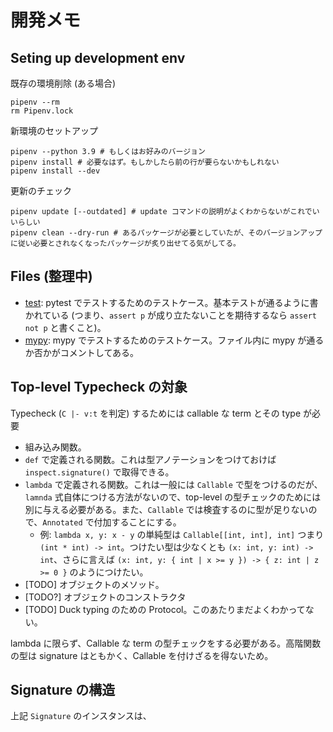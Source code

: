 # 開発メモ

## Seting up development env

既存の環境削除 (ある場合)

```shell
pipenv --rm
rm Pipenv.lock
```

新環境のセットアップ

```shell
pipenv --python 3.9 # もしくはお好みのバージョン
pipenv install # 必要なはず。もしかしたら前の行が要らないかもしれない
pipenv install --dev
```

更新のチェック

```shell
pipenv update [--outdated] # update コマンドの説明がよくわからないがこれでいいらしい
pipenv clean --dry-run # あるパッケージが必要としていたが、そのバージョンアップに従い必要とされなくなったパッケージが炙り出せてる気がしてる。
```

## Files (整理中)

- [test](../test): pytest でテストするためのテストケース。基本テストが通るように書かれている (つまり、`assert p` が成り立たないことを期待するなら `assert not p` と書くこと)。
- [mypy](../mypy_examples): mypy でテストするためのテストケース。ファイル内に mypy が通るか否かがコメントしてある。

## Top-level Typecheck の対象

Typecheck (`C |- v:t` を判定) するためには callable な term とその type が必要

- 組み込み関数。
- `def` で定義される関数。これは型アノテーションをつけておけば `inspect.signature()` で取得できる。
- `lambda` で定義される関数。これは一般には `Callable` で型をつけるのだが、`lamnda` 式自体につける方法がないので、top-level の型チェックのためには別に与える必要がある。また、`Callable` では検査するのに型が足りないので、`Annotated` で付加することにする。
  - 例: `lambda x, y: x - y` の単純型は `Callable[[int, int], int]` つまり `(int * int) -> int`。つけたい型は少なくとも `(x: int, y: int) -> int`、さらに言えば `(x: int, y: { int | x >= y }) -> { z: int | z >= 0 }` のようにつけたい。
- [TODO] オブジェクトのメソッド。
- [TODO?] オブジェクトのコンストラクタ
- [TODO] Duck typing のための Protocol。このあたりまだよくわかってない。

lambda に限らず、Callable な term の型チェックをする必要がある。高階関数の型は signature はともかく、Callable を付けざるを得ないため。

## Signature の構造

上記 `Signature` のインスタンスは、
